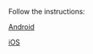 Follow the instructions:

[Android](https://github.com/twilio/twilio-verify-android#running-the-sample-backend)

[iOS](https://github.com/twilio/twilio-verify-ios#running-the-sample-backend)
